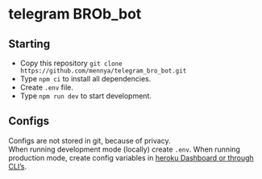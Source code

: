 # telegram BROb_bot
## Starting
* Copy this repository `git clone https://github.com/mennya/telegram_bro_bot.git` 
* Type `npm ci` to install all dependencies.  
* Create `.env` file.  
* Type `npm run dev` to start development.  

## Configs
Configs are not stored in git, because of privacy.  
When running development mode (locally) create `.env`.
When running production mode, create config variables in [heroku Dashboard or through CLI’s](https://devcenter.heroku.com/articles/config-vars).   
